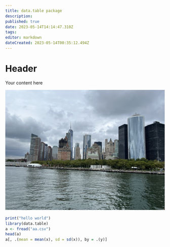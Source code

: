 ```yaml
---
title: data.table package
description: 
published: true
date: 2023-05-14T14:14:47.310Z
tags: 
editor: markdown
dateCreated: 2023-05-14T00:35:12.494Z
---
```


# Header
Your content here

![0add88a0-b4a2-433d-94ec-3ab65f8b498a_1_105_c.jpeg](/images/0add88a0-b4a2-433d-94ec-3ab65f8b498a_1_105_c.jpeg)


```r
print("hello world")
library(data.table)
a <- fread("aa.csv")
head(a)
a[, .(mean = mean(x), sd = sd(x)), by = .(y)]
```
